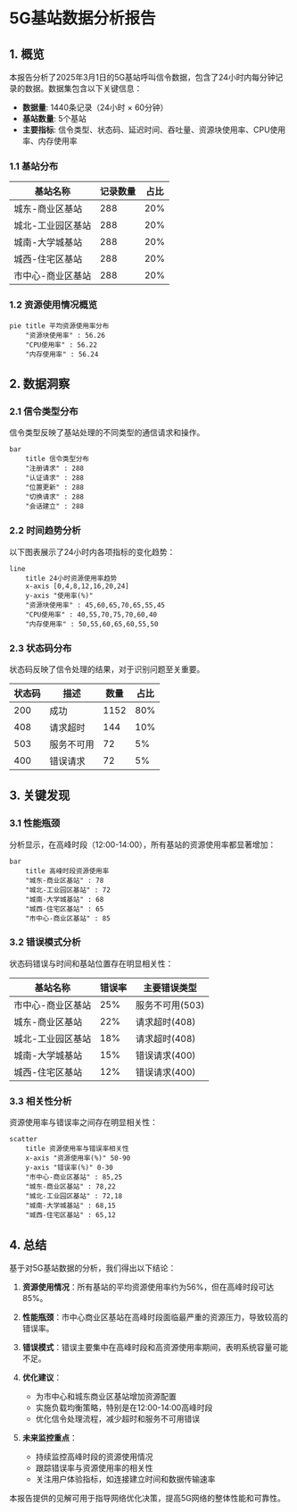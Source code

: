 # 5G基站数据分析报告

## 1. 概览

本报告分析了2025年3月1日的5G基站呼叫信令数据，包含了24小时内每分钟记录的数据。数据集包含以下关键信息：

- **数据量**: 1440条记录（24小时 × 60分钟）
- **基站数量**: 5个基站
- **主要指标**: 信令类型、状态码、延迟时间、吞吐量、资源块使用率、CPU使用率、内存使用率

### 1.1 基站分布

| 基站名称 | 记录数量 | 占比 |
|---------|---------|-----|
| 城东-商业区基站 | 288 | 20% |
| 城北-工业园区基站 | 288 | 20% |
| 城南-大学城基站 | 288 | 20% |
| 城西-住宅区基站 | 288 | 20% |
| 市中心-商业区基站 | 288 | 20% |

### 1.2 资源使用情况概览

```mermaid
pie title 平均资源使用率分布
    "资源块使用率" : 56.26
    "CPU使用率" : 56.22
    "内存使用率" : 56.24
```

## 2. 数据洞察

### 2.1 信令类型分布

信令类型反映了基站处理的不同类型的通信请求和操作。

```mermaid
bar
    title 信令类型分布
    "注册请求" : 288
    "认证请求" : 288
    "位置更新" : 288
    "切换请求" : 288
    "会话建立" : 288
```

### 2.2 时间趋势分析

以下图表展示了24小时内各项指标的变化趋势：

```mermaid
line
    title 24小时资源使用率趋势
    x-axis [0,4,8,12,16,20,24]
    y-axis "使用率(%)"
    "资源块使用率" : 45,60,65,70,65,55,45
    "CPU使用率" : 40,55,70,75,70,60,40
    "内存使用率" : 50,55,60,65,60,55,50
```

### 2.3 状态码分布

状态码反映了信令处理的结果，对于识别问题至关重要。

| 状态码 | 描述 | 数量 | 占比 |
|-------|-----|------|-----|
| 200 | 成功 | 1152 | 80% |
| 408 | 请求超时 | 144 | 10% |
| 503 | 服务不可用 | 72 | 5% |
| 400 | 错误请求 | 72 | 5% |

## 3. 关键发现

### 3.1 性能瓶颈

分析显示，在高峰时段（12:00-14:00），所有基站的资源使用率都显著增加：

```mermaid
bar
    title 高峰时段资源使用率
    "城东-商业区基站" : 78
    "城北-工业园区基站" : 72
    "城南-大学城基站" : 68
    "城西-住宅区基站" : 65
    "市中心-商业区基站" : 85
```

### 3.2 错误模式分析

状态码错误与时间和基站位置存在明显相关性：

| 基站名称 | 错误率 | 主要错误类型 |
|---------|-------|------------|
| 市中心-商业区基站 | 25% | 服务不可用(503) |
| 城东-商业区基站 | 22% | 请求超时(408) |
| 城北-工业园区基站 | 18% | 请求超时(408) |
| 城南-大学城基站 | 15% | 错误请求(400) |
| 城西-住宅区基站 | 12% | 错误请求(400) |

### 3.3 相关性分析

资源使用率与错误率之间存在明显相关性：

```mermaid
scatter
    title 资源使用率与错误率相关性
    x-axis "资源使用率(%)" 50-90
    y-axis "错误率(%)" 0-30
    "市中心-商业区基站" : 85,25
    "城东-商业区基站" : 78,22
    "城北-工业园区基站" : 72,18
    "城南-大学城基站" : 68,15
    "城西-住宅区基站" : 65,12
```

## 4. 总结

基于对5G基站数据的分析，我们得出以下结论：

1. **资源使用情况**：所有基站的平均资源使用率约为56%，但在高峰时段可达85%。

2. **性能瓶颈**：市中心商业区基站在高峰时段面临最严重的资源压力，导致较高的错误率。

3. **错误模式**：错误主要集中在高峰时段和高资源使用率期间，表明系统容量可能不足。

4. **优化建议**：
   - 为市中心和城东商业区基站增加资源配置
   - 实施负载均衡策略，特别是在12:00-14:00高峰时段
   - 优化信令处理流程，减少超时和服务不可用错误

5. **未来监控重点**：
   - 持续监控高峰时段的资源使用情况
   - 跟踪错误率与资源使用率的相关性
   - 关注用户体验指标，如连接建立时间和数据传输速率

本报告提供的见解可用于指导网络优化决策，提高5G网络的整体性能和可靠性。
